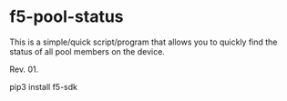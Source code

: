 # f5-pool-status


This is a simple/quick script/program that allows you to quickly find the status of all pool members on the device.

Rev. 01.


pip3 install f5-sdk
